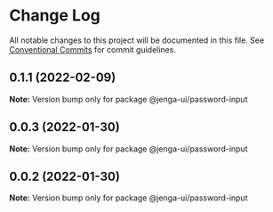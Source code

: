 # Change Log

All notable changes to this project will be documented in this file.
See [Conventional Commits](https://conventionalcommits.org) for commit guidelines.

## 0.1.1 (2022-02-09)

**Note:** Version bump only for package @jenga-ui/password-input

## 0.0.3 (2022-01-30)

**Note:** Version bump only for package @jenga-ui/password-input

## 0.0.2 (2022-01-30)

**Note:** Version bump only for package @jenga-ui/password-input
